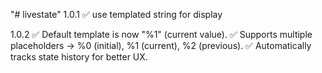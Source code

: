 "# livestate" 
1.0.1
✅ use templated string for display

1.0.2
✅ Default template is now "%1" (current value).
✅ Supports multiple placeholders → %0 (initial), %1 (current), %2 (previous).
✅ Automatically tracks state history for better UX.

